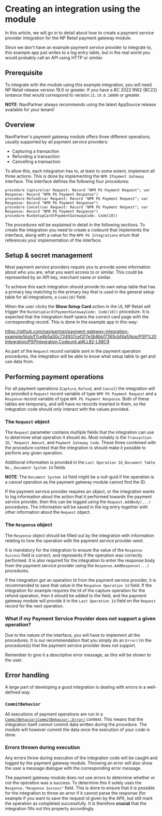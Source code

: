# Creating an integration using the module
In this article, we will go in to detail about how to create a payment service
provider integration for the NP Retail payment gateway module.

Since we don't have an example payment service provider to integrate to, 
this example app just writes to a log entry table, but in the real world you 
would probably call an API using HTTP or similar.

## Prerequisite
To integrate with the module using this example integration, you will need NP
Retail release version 19.0 or greater. If you have a BC 2022 RW2 (BC22) isntance
that would correspond to version `21.19.0.10000` or greater.

**NOTE**: NaviPartner always recommends using the latest AppSource release available for your tenant!

## Overview
NaviPartner's payment gateway module offers three different operations, usually
supported by all payment service providers:

- Capturing a transaction
- Refunding a transaction
- Cancelling a transaction

To allow this, each integration has to, at least to some extent, implement all
three actions. This is done by implementing the `NPR IPayment Gateway`
interface. The interface defines the following four procedures:

```al
procedure Capture(var Request: Record "NPR PG Payment Request"; var Response: Record "NPR PG Payment Response")
procedure Refund(var Request: Record "NPR PG Payment Request"; var Response: Record "NPR PG Payment Response")
procedure Cancel(var Request: Record "NPR PG Payment Request"; var Response: Record "NPR PG Payment Response")
procedure RunSetupCard(PaymentGatewayCode: Code[10])
```

The procedures will be explained in detail in the following sections. To create
the integration you need to create a codeunit that implements the interface,
along with a value for the `NPR PG Integrations` enum that references your
implementation of the interface.

## Setup & secret management
Most payment service providers require you to provide some information about who
you are, what you want access to or similar. This could be represented by an API
key, merchant name or similar.

To achieve this each integration should provide its own setup table that has a
primary key matching to the primary key that is used in the general setup table
for all integrations, a `Code[10]` field.

When the user clicks the **Show Setup Card** action in the UI, NP Retail will
trigger the `RunSetupCard(PaymentGatewayCode: Code[10])` procedure. It is
expected that the integration itself opens the correct card page with the
corresponding record. This is done in the example app in this way:

https://github.com/navipartner/payment-gateway-integration-example/blob/f7ce8b5a50c724937cef2f7e3b8bbf7365cbf4af/App/PSP%20Integration/PSPIntegration.Codeunit.al#LL82-L98C9

As part of the `Request` record variable sent in the payment operation procedures, the integration will be able to know what setup table to get and use data from.

## Performing payment operations
<!-- Filling out request and response -->
For all payment operations (`Capture`, `Refund`, and `Cancel`) the integration will be provided a `Request` record variable of type `NPR PG Payment Request` and a `Response` 
record variable of type `NPR PG Payment Response`. Both of these tables are temporary, and will have no records inserted in them, so the integration code should _only_ interact 
with the values provided.

### The `Request` object
The `Request` parameter contains multiple fields that the integration can use to
determine what operation it should do. Most notably is the `Transaction ID`, '
`Request Amount`,  and `Payment Gateway Code`. These three combined with the procedure 
context that the integration is should make it possible to perform any given operation.

Additional information is provided in the `Last Operation Id`, `Document Table No.`, 
`Document System Id` fields.

**NOTE**: The `Document System Id` field might be a null-guid if the operation is a
cancel operation as the payment gateway module cannot find the ID.

If the payment service provider requires an object, or the integration wants to log
information about the action that it performed towards the payment service provider,
then this can be logged using the `Request.AddBody(...)` procedures. The information
will be saved in the log entry together with other information about the `Request`
object.

### The `Response` object
The `Response` object should be filled out by the integration with information
relating to how the operation with the payment service provider went.

It is mandatory for the integration to ensure the value of the `Response Success`
field is correct, and represents if the operation was correctly performed.
It is also required for the integration to enter the response body from the
payment service provider using the `Response.AddResponse(...)` procedures.

If the integration got an operation Id from the payment service provider, it is
recommended to save that value in the `Response Operation Id` field. If the
integration for example requires the Id of the capture operation for the refund
operation, then it should be added to the field, and the payment gateway module
will provide it in the `Last Operation Id` field on the `Request` record for the
next operation.

### What if my Payment Service Provider does not support a given operation?
Due to the nature of the interface, you will have to implement all the procedures.
It is our recommendation that you simply do an `Error()`in the procedure(s) that
the payment service provider does not support.

Remember to give it a descriptive error message, as this will be shown to the user.

## Error handling
A large part of developing a good integration is dealing with errors in a
well-defined way.

### `CommitBehavior`
All executions of payment operations are run in a
[`CommitBehavior(CommitBehavior::Error)`](https://learn.microsoft.com/en-us/dynamics365/business-central/dev-itpro/developer/attributes/devenv-commitbehavior-attribute)
context. This means that the integration itself _cannot_ commit data written
during the procedure. The module will however commit the data once the execution
of your code is done. 

### Errors thrown during execution
Any errors throw during execution of the integration code will be caught and logged 
by the payment gateway module. Throwing an error will also show the user a message 
dialogue with the corresponding error message.

The payment gateway module does not use errors to determine whether or not the
operation was a success. To determine this it solely uses the
`Response."Response Success"` field. This is done to ensure that it is possible
for the integration to throw an error if it cannot parse the response (for
example if you want to save the request id given by the API), but still mark the
operation as completed successfully.
It is therefore **crucial** that the integration fills out this property
accordingly.
